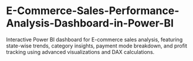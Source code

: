 # E-Commerce-Sales-Performance-Analysis-Dashboard-in-Power-BI
Interactive Power BI dashboard for E-commerce sales analysis, featuring state-wise trends, category insights, payment mode breakdown, and profit tracking using advanced visualizations and DAX calculations.
